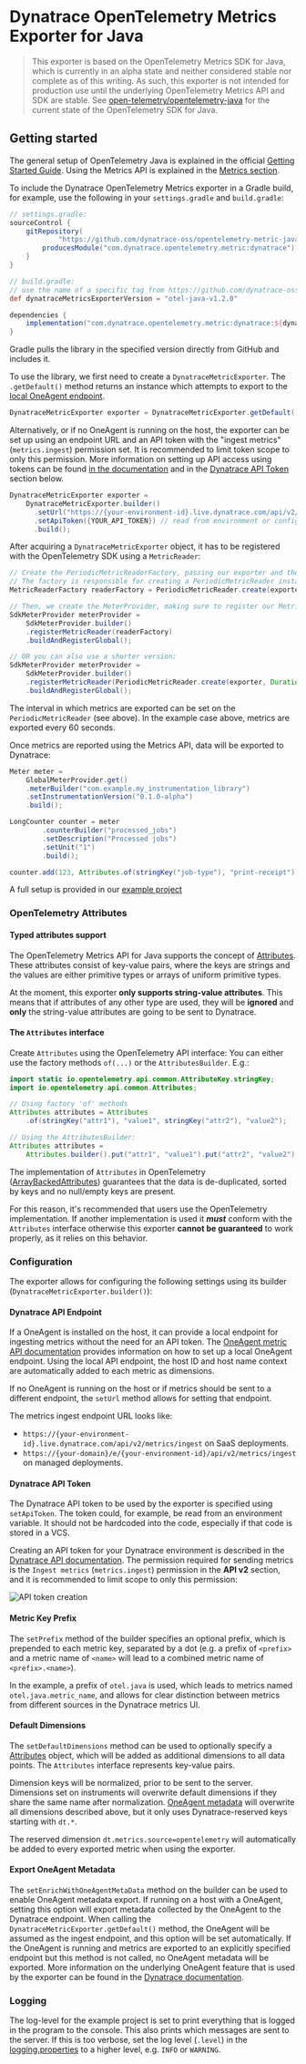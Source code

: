 # Dynatrace OpenTelemetry Metrics Exporter for Java

> This exporter is based on the OpenTelemetry Metrics SDK for Java, which is
> currently in an alpha state and neither considered stable
> nor complete as of this writing.
> As such, this exporter is not intended for production use until
> the underlying OpenTelemetry Metrics API and SDK are stable.
> See [open-telemetry/opentelemetry-java](
https://github.com/open-telemetry/opentelemetry-java)
> for the current state of the OpenTelemetry SDK for Java.

## Getting started

<!-- TODO: use #metrics once the "alpha-only" part is no longer there -->
The general setup of OpenTelemetry Java is explained in the official
[Getting Started Guide](https://opentelemetry.io/docs/java/manual_instrumentation/).
Using the Metrics API is explained in the
[Metrics section](https://opentelemetry.io/docs/java/manual_instrumentation/#metrics-alpha-only).

To include the Dynatrace OpenTelemetry Metrics exporter in a Gradle build,
for example, use the following in your `settings.gradle` and `build.gradle`:

```groovy
// settings.gradle:
sourceControl {
    gitRepository(
            "https://github.com/dynatrace-oss/opentelemetry-metric-java.git") {
        producesModule("com.dynatrace.opentelemetry.metric:dynatrace")
    }
}

// build.gradle:
// use the name of a specific tag from https://github.com/dynatrace-oss/opentelemetry-metric-java/tags
def dynatraceMetricsExporterVersion = "otel-java-v1.2.0"

dependencies {
    implementation("com.dynatrace.opentelemetry.metric:dynatrace:${dynatraceMetricsExporterVersion}")
}
```

Gradle pulls the library in the specified version
directly from GitHub and includes it.

To use the library, we first need to create a `DynatraceMetricExporter`.
The `.getDefault()` method returns an instance which attempts to export
to the [local OneAgent endpoint](https://www.dynatrace.com/support/help/how-to-use-dynatrace/metrics/metric-ingestion/ingestion-methods/local-api/).

```java
DynatraceMetricExporter exporter = DynatraceMetricExporter.getDefault();
```

Alternatively, or if no OneAgent is running on the host,
the exporter can be set up using an endpoint URL and an API token with
the "ingest metrics" (`metrics.ingest`) permission set.
It is recommended to limit token scope to only this permission.
More information on setting up API access using tokens can be found
[in the documentation](https://www.dynatrace.com/support/help/dynatrace-api/basics/dynatrace-api-authentication/)
and in the [Dynatrace API Token](#dynatrace-api-token) section below.

```java
DynatraceMetricExporter exporter =
    DynatraceMetricExporter.builder()
      .setUrl("https://{your-environment-id}.live.dynatrace.com/api/v2/metrics/ingest")
      .setApiToken({YOUR_API_TOKEN}) // read from environment or config
      .build();
```

After acquiring a `DynatraceMetricExporter` object, it has to be registered
with the OpenTelemetry SDK using a `MetricReader`:

```java
// Create the PeriodicMetricReaderFactory, passing our exporter and the export interval:
// The factory is responsible for creating a PeriodicMetricReader instance.
MetricReaderFactory readerFactory = PeriodicMetricReader.create(exporter, Duration.ofMillis(60000));

// Then, we create the MeterProvider, making sure to register our MetricReaderFactory:
SdkMeterProvider meterProvider = 
    SdkMeterProvider.builder()
    .registerMetricReader(readerFactory)
    .buildAndRegisterGlobal();

// OR you can also use a shorter version:
SdkMeterProvider meterProvider =
    SdkMeterProvider.builder()
    .registerMetricReader(PeriodicMetricReader.create(exporter, Duration.ofMillis(60000)))
    .buildAndRegisterGlobal();
```

The interval in which metrics are exported
can be set on the `PeriodicMetricReader` (see above).
In the example case above, metrics are exported every 60 seconds.

Once metrics are reported using the Metrics API,
data will be exported to Dynatrace:

```java
Meter meter =
    GlobalMeterProvider.get()
    .meterBuilder("com.example.my_instrumentation_library")
    .setInstrumentationVersion("0.1.0-alpha")
    .build();

LongCounter counter = meter
        .counterBuilder("processed_jobs")
        .setDescription("Processed jobs")
        .setUnit("1")
        .build();

counter.add(123, Attributes.of(stringKey("job-type"), "print-receipt"));
```

A full setup is provided in our [example project](example/src/main/java/com/dynatrace/opentelemetry/metric/example/DynatraceExporterExample.java)

### OpenTelemetry Attributes

#### Typed attributes support

The OpenTelemetry Metrics API for Java supports the concept of
[Attributes](
https://github.com/open-telemetry/opentelemetry-specification/blob/main/specification/common/common.md#attributes).
These attributes consist of key-value pairs, where the keys are strings
and the values are either primitive types or arrays of uniform primitive types.

At the moment, this exporter **only supports string-value attributes**.
This means that if attributes of any other type are used,
they will be **ignored** and **only** the string-value attributes
are going to be sent to Dynatrace.

#### The `Attributes` interface

Create `Attributes` using the OpenTelemetry API interface:
You can either use the factory methods `of(...)` or the `AttributesBuilder`. E.g.:

```java
import static io.opentelemetry.api.common.AttributeKey.stringKey;
import io.opentelemetry.api.common.Attributes;

// Using factory 'of' methods
Attributes attributes = Attributes
    .of(stringKey("attr1"), "value1", stringKey("attr2"), "value2");

// Using the AttributesBuilder:
Attributes attributes =
    Attributes.builder().put("attr1", "value1").put("attr2", "value2").build();
```

The implementation of `Attributes` in OpenTelemetry ([ArrayBackedAttributes](https://github.com/open-telemetry/opentelemetry-java/blob/main/api/all/src/main/java/io/opentelemetry/api/common/ArrayBackedAttributes.java))
guarantees that the data is de-duplicated,
sorted by keys and no null/empty keys are present.

For this reason, it's recommended that users use the OpenTelemetry implementation.
If another implementation is used it **_must_** conform
with the `Attributes` interface otherwise this exporter **cannot be guaranteed**
to work properly, as it relies on this behavior.

### Configuration

The exporter allows for configuring the following settings
using its builder (`DynatraceMetricExporter.builder()`):

#### Dynatrace API Endpoint

If a OneAgent is installed on the host, it can provide a local endpoint
for ingesting metrics without the need for an API token.
The [OneAgent metric API documentation](https://www.dynatrace.com/support/help/how-to-use-dynatrace/metrics/metric-ingestion/ingestion-methods/local-api/)
provides information on how to set up a local OneAgent endpoint.
Using the local API endpoint, the host ID and host name context
are automatically added to each metric as dimensions.

If no OneAgent is running on the host or if metrics
should be sent to a different endpoint,
the `setUrl` method allows for setting that endpoint.

The metrics ingest endpoint URL looks like:

- `https://{your-environment-id}.live.dynatrace.com/api/v2/metrics/ingest`
on SaaS deployments.
- `https://{your-domain}/e/{your-environment-id}/api/v2/metrics/ingest`
on managed deployments.

#### Dynatrace API Token

The Dynatrace API token to be used by the exporter is specified
using `setApiToken`.
The token could, for example, be read from an environment variable.
It should not be hardcoded into the code,
especially if that code is stored in a VCS.

Creating an API token for your Dynatrace environment is described in the
[Dynatrace API documentation](https://www.dynatrace.com/support/help/dynatrace-api/basics/dynatrace-api-authentication/).
The permission required for sending metrics is the
`Ingest metrics` (`metrics.ingest`) permission in the **API v2** section,
and it is recommended to limit scope to only this permission:

![API token creation](docs/img/api_token.png)

#### Metric Key Prefix

The `setPrefix` method of the builder specifies an optional prefix,
which is prepended to each metric key, separated by a dot
(e.g. a prefix of `<prefix>` and a metric name of `<name>`
will lead to a combined metric name of `<prefix>.<name>`).

In the example, a prefix of `otel.java` is used,
which leads to metrics named `otel.java.metric_name`,
and allows for clear distinction between metrics
from different sources in the Dynatrace metrics UI.

#### Default Dimensions

The `setDefaultDimensions` method can be used to optionally specify a
[Attributes](https://github.com/open-telemetry/opentelemetry-java/blob/main/api/all/src/main/java/io/opentelemetry/api/common/Attributes.java)
object, which will be added as additional dimensions to all data points.
The `Attributes` interface represents key-value pairs.

Dimension keys will be normalized, prior to be sent to the server.
Dimensions set on instruments will overwrite default dimensions
if they share the same name after normalization.
[OneAgent metadata](#export-oneagent-metadata) will overwrite
all dimensions described above, but it only uses
Dynatrace-reserved keys starting with `dt.*`.

The reserved dimension `dt.metrics.source=opentelemetry` will automatically
be added to every exported metric when using the exporter.

#### Export OneAgent Metadata

The `setEnrichWithOneAgentMetaData` method on the builder
can be used to enable OneAgent metadata export.
If running on a host with a OneAgent, setting this option will export metadata
collected by the OneAgent to the Dynatrace endpoint.
When calling the `DynatraceMetricExporter.getDefault()` method,
the OneAgent will be assumed as the ingest endpoint,
and this option will be set automatically.
If the OneAgent is running and metrics are exported to an explicitly specified
endpoint but this method is not called, no OneAgent metadata will be exported.
More information on the underlying OneAgent feature
that is used by the exporter can be found in the
[Dynatrace documentation](https://www.dynatrace.com/support/help/how-to-use-dynatrace/metrics/metric-ingestion/ingestion-methods/enrich-metrics/).

### Logging

The log-level for the example project is set to
print everything that is logged in the program to the console.
This also prints which messages are sent to the server.
If this is too verbose, set the log level (`.level`) in the
[logging.properties](example/src/main/resources/logging.properties)
to a higher level, e.g. `INFO` or `WARNING`.
